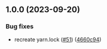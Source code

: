 ## 1.0.0 (2023-09-20)


### Bug fixes

* recreate yarn.lock ([#51](https://github.com/technology-studio/three-helpers-react-native/issues/51)) ([4660c94](https://github.com/technology-studio/three-helpers-react-native/commit/4660c9479d8e9f352303ab0fd2378f2572439603))
